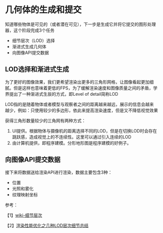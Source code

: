 # 几何体的生成和提交

知道哪些物体是可见的（或者潜在可见），下一步是生成它并将它提交的图形处理器，这个阶段完成3个任务

- 细节层次（LOD）选择
- 渐进式生成几何体
- 向图像API提交数据

## LOD选择和渐进式生成

为了更好的图像效果，我们更希望渲染出更多的三角形网格，让图像看起更加细腻。但是这样也意味着更低的FPS，为了缓解渲染速度和图像质量之间的矛盾，学界提出了一种渐进式生辰的方式，即Level of detail简称LOD

LOD指的是随着物体或者模型与观察者之间的距离越来越远，展示的信息会越来越少，例如：只使用较少的多边形，依此来提高渲染速度，但是又不降低视觉效果

获得三角形数量较少的三角网有两种方式：

1. UI提供。根据物体与摄像机的距离选择不同的LOD，但是在切换LOD时会存在跳跃感，造成视觉上的不连续性。这里可以通过引入连续的LOD
2. 由计算机提供，即程序建模。分形地形图是程序建模的好例子。

## 向图像API提交数据

接下来将数据送给渲染API进行渲染，数据主要包含3种：

- 位置
- 光照和雾化
- 纹理映射坐标

参考：

【1】[wiki-细节层次](https://zh.wikipedia.org/wiki/%E7%BB%86%E8%8A%82%E5%B1%82%E6%AC%A1)

【2】[渲染性能优化之几种LOD层次细节总结](https://blog.csdn.net/chenweiyu11962/article/details/117006190)
